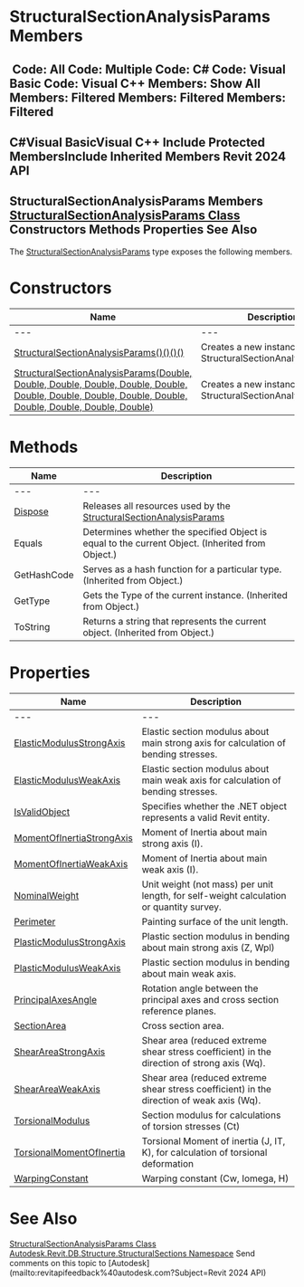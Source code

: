 # StructuralSectionAnalysisParams Members

﻿
 Code: All Code: Multiple Code: C# Code: Visual Basic Code: Visual C++  Members: Show All Members: Filtered Members: Filtered Members: Filtered   
---  
C#Visual BasicVisual C++
Include Protected MembersInclude Inherited Members
Revit 2024 API  
---  
StructuralSectionAnalysisParams Members  
[StructuralSectionAnalysisParams Class](e5bd2059-9102-0c1c-e9d4-16a015a4cb5e.md "StructuralSectionAnalysisParams Class") Constructors Methods Properties See Also  
---  
The [StructuralSectionAnalysisParams](e5bd2059-9102-0c1c-e9d4-16a015a4cb5e.md "StructuralSectionAnalysisParams Class") type exposes the following members.
# Constructors
| Name | Description |
| --- | --- |
| --- | --- | --- |
| [StructuralSectionAnalysisParams()()()()](3869a15f-548e-0dc3-ff65-409eda36ca56.md "StructuralSectionAnalysisParams Constructor") | Creates a new instance of StructuralSectionAnalysisParams. |
| [StructuralSectionAnalysisParams(Double, Double, Double, Double, Double, Double, Double, Double, Double, Double, Double, Double, Double, Double, Double)](ba25d4ad-a39d-b96f-d5a2-2448aaa4b74e.md "StructuralSectionAnalysisParams Constructor \(Double, Double, Double, Double, Double, Double, Double, Double, Double, Double, Double, Double, Double, Double, Double\)") | Creates a new instance of StructuralSectionAnalysisParams. |

# Methods
| Name | Description |
| --- | --- |
| --- | --- | --- |
| [Dispose](d5959486-00d0-d89d-978d-89c916c6e1be.md "Dispose Method") | Releases all resources used by the [StructuralSectionAnalysisParams](e5bd2059-9102-0c1c-e9d4-16a015a4cb5e.md "StructuralSectionAnalysisParams Class") |
| Equals | Determines whether the specified Object is equal to the current Object. (Inherited from Object.) |
| GetHashCode | Serves as a hash function for a particular type.  (Inherited from Object.) |
| GetType | Gets the Type of the current instance. (Inherited from Object.) |
| ToString | Returns a string that represents the current object. (Inherited from Object.) |

# Properties
| Name | Description |
| --- | --- |
| --- | --- | --- |
| [ElasticModulusStrongAxis](b0c6d43c-b0b3-abf3-6182-339b6e8eb957.md "ElasticModulusStrongAxis Property") | Elastic section modulus about main strong axis for calculation of bending stresses. |
| [ElasticModulusWeakAxis](186c1562-917a-ffaa-ebb4-9822fe7edb8b.md "ElasticModulusWeakAxis Property") | Elastic section modulus about main weak axis for calculation of bending stresses. |
| [IsValidObject](c1b44e5d-5fa7-fcfe-c356-d9cf1594c4d9.md "IsValidObject Property") | Specifies whether the .NET object represents a valid Revit entity. |
| [MomentOfInertiaStrongAxis](bf4d9782-9bfc-2b15-445a-0722602918f6.md "MomentOfInertiaStrongAxis Property") | Moment of Inertia about main strong axis (I). |
| [MomentOfInertiaWeakAxis](5126a827-c6a9-5dc0-64eb-a56585732fe9.md "MomentOfInertiaWeakAxis Property") | Moment of Inertia about main weak axis (I). |
| [NominalWeight](d118a363-4748-d425-1ce5-bc76c266a872.md "NominalWeight Property") | Unit weight (not mass) per unit length, for self-weight calculation or quantity survey. |
| [Perimeter](e29f2e34-c1fb-d5af-1f99-e26d36799885.md "Perimeter Property") | Painting surface of the unit length. |
| [PlasticModulusStrongAxis](467bd198-862f-1c3b-7f3a-8d483bf5a8c2.md "PlasticModulusStrongAxis Property") | Plastic section modulus in bending about main strong axis (Z, Wpl) |
| [PlasticModulusWeakAxis](0c10c247-f3e3-2b08-8eb7-eaf8e465a800.md "PlasticModulusWeakAxis Property") | Plastic section modulus in bending about main weak axis. |
| [PrincipalAxesAngle](99167cdd-54e4-9e07-b964-bb65ae5d4691.md "PrincipalAxesAngle Property") | Rotation angle between the principal axes and cross section reference planes. |
| [SectionArea](4e7f946a-b811-a79f-6f29-30a12ef87baf.md "SectionArea Property") | Cross section area. |
| [ShearAreaStrongAxis](028f83f4-6de3-86c9-d7c1-9057736396fe.md "ShearAreaStrongAxis Property") | Shear area (reduced extreme shear stress coefficient) in the direction of strong axis (Wq). |
| [ShearAreaWeakAxis](cec689e9-36a0-3964-c200-85341da5a0d6.md "ShearAreaWeakAxis Property") | Shear area (reduced extreme shear stress coefficient) in the direction of weak axis (Wq). |
| [TorsionalModulus](c858f8ce-3bda-990f-0f07-a320d5392fc9.md "TorsionalModulus Property") | Section modulus for calculations of torsion stresses (Ct) |
| [TorsionalMomentOfInertia](a56d3647-acea-2676-9c78-e2ae75d31747.md "TorsionalMomentOfInertia Property") | Torsional Moment of inertia (J, IT, K), for calculation of torsional deformation |
| [WarpingConstant](50e38f77-571f-0379-c901-6daf4cade574.md "WarpingConstant Property") | Warping constant (Cw, Iomega, H) |

# See Also
[StructuralSectionAnalysisParams Class](e5bd2059-9102-0c1c-e9d4-16a015a4cb5e.md "StructuralSectionAnalysisParams Class")
[Autodesk.Revit.DB.Structure.StructuralSections Namespace](09862f38-63f6-a5f8-e560-ae775901bc92.md "Autodesk.Revit.DB.Structure.StructuralSections Namespace")
Send comments on this topic to [Autodesk](mailto:revitapifeedback%40autodesk.com?Subject=Revit 2024 API)